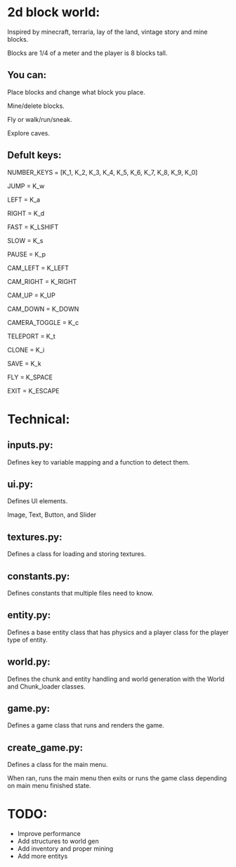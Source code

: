 2d block world:
===============

Inspired by minecraft, terraria, lay of the land, vintage story and mine blocks.

Blocks are 1/4 of a meter and the player is 8 blocks tall.

You can:
--------

Place blocks and change what block you place.

Mine/delete blocks.

Fly or walk/run/sneak.

Explore caves.

Defult keys:
------------

NUMBER_KEYS = [K_1, K_2, K_3, K_4, K_5, K_6, K_7, K_8, K_9, K_0]

JUMP = K_w

LEFT = K_a

RIGHT = K_d

FAST = K_LSHIFT

SLOW = K_s

PAUSE = K_p

CAM_LEFT = K_LEFT

CAM_RIGHT = K_RIGHT

CAM_UP = K_UP

CAM_DOWN = K_DOWN

CAMERA_TOGGLE = K_c

TELEPORT = K_t

CLONE = K_i

SAVE = K_k

FLY = K_SPACE

EXIT = K_ESCAPE

Technical:
==========

inputs.py:
----------

Defines key to variable mapping and a function to detect them.

ui.py:
----------

Defines UI elements.

Image, Text, Button, and Slider

textures.py:
------------

Defines a class for loading and storing textures.

constants.py:
-------------

Defines constants that multiple files need to know.

entity.py:
----------

Defines a base entity class that has physics and a player class for the player type of entity.

world.py:
---------

Defines the chunk and entity handling and world generation with the World and Chunk_loader classes.

game.py:
--------

Defines a game class that runs and renders the game.

create_game.py:
---------------

Defines a class for the main menu. 

When ran, runs the main menu then exits or runs the game class depending on main menu finished state.

TODO:
=====

 - Improve performance
 - Add structures to world gen
 - Add inventory and proper mining
 - Add more entitys






